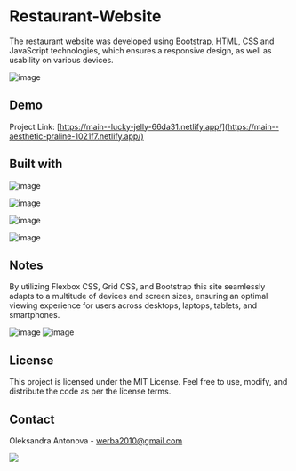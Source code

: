 # Restaurant-Website
The restaurant website was developed using Bootstrap, HTML, CSS and JavaScript technologies, which ensures a responsive design, as well as usability on various devices.

![image](https://github.com/risyaalex/Restaurant-Website/assets/140414559/b75f6f22-4856-4e66-ab50-d09b8278d8e6)

## Demo

Project Link: [https://main--lucky-jelly-66da31.netlify.app/](https://main--aesthetic-praline-1021f7.netlify.app/)

## Built with

![image](https://github.com/risyaalex/Restaurant-Website/assets/140414559/506f8aec-c058-407c-8895-9e0ebcf3c282)

![image](https://github.com/risyaalex/Restaurant-Website/assets/140414559/d76dd37d-2c72-4598-8858-66476fdad39f)

![image](https://github.com/risyaalex/Restaurant-Website/assets/140414559/cc7d1d93-a06c-4151-b6d0-43cbe00998ec)

![image](https://github.com/risyaalex/Restaurant-Website/assets/140414559/be3b7b97-e515-48bb-929b-681caa8dc745)


## Notes
By utilizing Flexbox CSS, Grid CSS, and Bootstrap this site seamlessly adapts to a multitude of devices and screen sizes, ensuring an optimal viewing experience for users across desktops, laptops, tablets, and smartphones.

![image](https://github.com/risyaalex/Restaurant-Website/assets/140414559/4de3f668-c090-4322-aef1-deda7c4e1aa3)
![image](https://github.com/risyaalex/Restaurant-Website/assets/140414559/c4e8fa44-250d-4843-b0d2-8bcab3db182f)


## License
This project is licensed under the MIT License. Feel free to use, modify, and distribute the code as per the license terms.

## Contact
Oleksandra Antonova - werba2010@gmail.com

![](https://github-profile-summary-cards.vercel.app/api/cards/profile-details?username=risyaalex&theme=solarized_dark)
